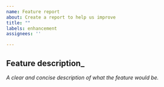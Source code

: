 ```yaml
---
name: Feature report
about: Create a report to help us improve
title: ""
labels: enhancement
assignees: ''

---
```



## Feature description_
_A clear and concise description of what the feature would be._

